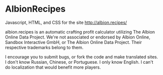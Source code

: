 # AlbionRecipes
Javascript, HTML, and CSS for the site http://albion.recipes/

albion.recipes is an automatic crafting profit calculator utilizing The Albion Online Data Project. We're not associated or endorsed by Albion Online, Sandbox Interactive GmbH, or The Albion Online Data Project. Their respective trademarks belong to them.

I encourage you to submit bugs, or fork the code and make translated sites. I don't know Russian, Chinese, or Portuguese. I only know English. I can't do localization that would benefit more players.
